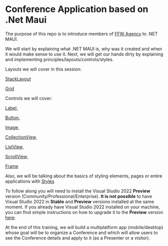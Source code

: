 # Conference Application based on .Net Maui
The purpose of this repo is to introduce members of [FFW Agency](https://www.google.com "Google's Homepage") to .NET MAUI.


We will start by explaining what .NET MAUI is, why was it created and when it would make sense to use it.
Next, we will get our hands dirty by explaining and implementing principles/layouts/controls/styles.

Layouts we will cover in this session:

[StackLayout](https://docs.microsoft.com/en-us/dotnet/maui/user-interface/layouts/stacklayout)

[Grid](https://docs.microsoft.com/en-us/dotnet/maui/user-interface/layouts/grid)


Controls we will cover:

[Label,](https://docs.microsoft.com/en-us/dotnet/maui/user-interface/controls/label)

[Button,](https://docs.microsoft.com/en-us/dotnet/maui/user-interface/controls/button)

[Image,](https://docs.microsoft.com/en-us/dotnet/maui/user-interface/controls/image)

[CollectionView,](https://docs.microsoft.com/en-us/dotnet/maui/user-interface/controls/collectionview/layout)

[ListView,](https://docs.microsoft.com/en-us/dotnet/maui/user-interface/controls/listview)

[ScrollView,](https://docs.microsoft.com/en-us/dotnet/maui/user-interface/controls/scrollview)

[Frame](https://docs.microsoft.com/en-us/dotnet/maui/user-interface/controls/frame)


Also, we will be talking about the basics of styling elements, pages or entire applications with [Styles](https://docs.microsoft.com/en-us/dotnet/maui/user-interface/styles/xaml)

To follow along you will need to install the Visual Studio 2022 **Preview** version (Community/Professional/Enterprise).
**It is not possible** to have Visual Studio 2022 in **Stable** and **Preview** versions installed at the same moment. If you already have Visual Studio 2022 installed on your machine, you can find simple instructions on how to upgrade it to the **Preview** version [here](https://medium.com/p/how-to-get-missing-net-maui-templates-in-visual-studio-7c86d3dac739).

At the end of this training, we will build a multiplatform app (mobile/desktop) whose goal will be to organize a Conference and which will allow users to see the Conference details and apply to it (as a Presenter or a visitor).
